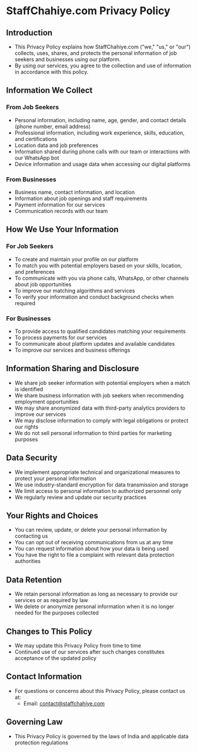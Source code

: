 # StaffChahiye.com Privacy Policy

## Introduction
- This Privacy Policy explains how StaffChahiye.com ("we," "us," or "our") collects, uses, shares, and protects the personal information of job seekers and businesses using our platform.
- By using our services, you agree to the collection and use of information in accordance with this policy.

## Information We Collect

### From Job Seekers
- Personal information, including name, age, gender, and contact details (phone number, email address)
- Professional information, including work experience, skills, education, and certifications
- Location data and job preferences
- Information shared during phone calls with our team or interactions with our WhatsApp bot
- Device information and usage data when accessing our digital platforms

### From Businesses
- Business name, contact information, and location
- Information about job openings and staff requirements
- Payment information for our services
- Communication records with our team

## How We Use Your Information

### For Job Seekers
- To create and maintain your profile on our platform
- To match you with potential employers based on your skills, location, and preferences
- To communicate with you via phone calls, WhatsApp, or other channels about job opportunities
- To improve our matching algorithms and services
- To verify your information and conduct background checks when required

### For Businesses
- To provide access to qualified candidates matching your requirements
- To process payments for our services
- To communicate about platform updates and available candidates
- To improve our services and business offerings

## Information Sharing and Disclosure
- We share job seeker information with potential employers when a match is identified
- We share business information with job seekers when recommending employment opportunities
- We may share anonymized data with third-party analytics providers to improve our services
- We may disclose information to comply with legal obligations or protect our rights
- We do not sell personal information to third parties for marketing purposes

## Data Security
- We implement appropriate technical and organizational measures to protect your personal information
- We use industry-standard encryption for data transmission and storage
- We limit access to personal information to authorized personnel only
- We regularly review and update our security practices

## Your Rights and Choices
- You can review, update, or delete your personal information by contacting us
- You can opt out of receiving communications from us at any time
- You can request information about how your data is being used
- You have the right to file a complaint with relevant data protection authorities

## Data Retention
- We retain personal information as long as necessary to provide our services or as required by law
- We delete or anonymize personal information when it is no longer needed for the purposes collected

## Changes to This Policy
- We may update this Privacy Policy from time to time
- Continued use of our services after such changes constitutes acceptance of the updated policy

## Contact Information
- For questions or concerns about this Privacy Policy, please contact us at:
  - Email: contact@staffchahiye.com

## Governing Law
- This Privacy Policy is governed by the laws of India and applicable data protection regulations